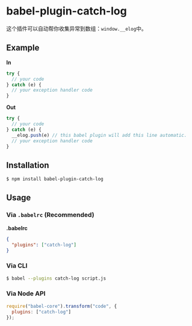 # babel-plugin-catch-log
这个插件可以自动帮你收集异常到数组：`window.__elog`中。


## Example

**In**

```js
try {
  // your code
} catch (e) {
  // your exception handler code
}
```

**Out**

```js
try {
  // your code
} catch (e) {
  __elog.push(e) // this babel plugin will add this line automatic.
  // your exception handler code
}
```

## Installation

```sh
$ npm install babel-plugin-catch-log
```

## Usage

### Via `.babelrc` (Recommended)

**.babelrc**

```json
{
  "plugins": ["catch-log"]
}
```

### Via CLI

```sh
$ babel --plugins catch-log script.js
```

### Via Node API

```javascript
require("babel-core").transform("code", {
  plugins: ["catch-log"]
});
```
